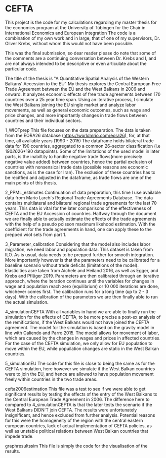 # CEFTA

This project is the code for my calculations regarding my master thesis for the economics program at the University of Tübingen
for the Chair in International Economics and European Integration 
The code is a combination of my own work and in large, that of one of my supervisors, Dr. Oliver Krebs, without whom this would not have been possible. 

This was the final submission, so dear reader please do note that some of the comments are a continuing conversation between Dr. Krebs and I,
and are not always intended to be descriptive or even articulate about the particular code.

The title of the thesis is "A Quantitative Spatial Analysis of the Western Balkans’ Accession to the EU"
My thesis explores the Central European Free Trade Agreement between the EU and the West Balkans in 2006 and onward. It analyzes
economic effects of free trade agreements between 170 countries over a 25 year time span. Using an iterative process, I simulate the
West Balkans joining the EU single market and analyze labor movements, as well as general economic outcomes, such as wage and price changes, and more importantly changes in trade flows between countries and their individual sectors.

1_WIOTprep
This file focuses on the data preparation. The data is taken from the EORA26 database (https://worldmrio.com/eora26), for, at that time, all available years (1990 - 2015)
The dataframe holds bilateral trade data for 190 countries, aggregated to a common 26-sector classification (i.e 190*26*26*190 datapoints).
Some of the limitations of the used model in later parts, is the inabiltity to handle negative trade flows(more precisely negative value added) between countries, hence the partial exclusion of countries
with nonsensical trade data (possible reasons are economic sanctions, as is the case for Iran). The exclusion of these countries has to be recitfied and adjusted in the dataframe, as trade flows are one of the main points of this thesis.

2_PPML_estimates
Continuation of data preparation, this time I use available data from Mario Larch's Regional Trade Agreements Database.
The data contains multilateral and bilateral regional trade agreements for the last 70 years. This data is vital for the later comparisons
of the effectiveness of CEFTA and the EU Accession of countries.
Halfway through the document we are finally able to actually estimate the effects of the trade agreements with the help of a 
pseudo poisson maximum likehood estimation. With the coefficient for the trade agreements in hand, one can apply these to the prepped wiot sets from part 1.

3_Parameter_calibration
Considering that the model also includes labor migration, we need labor and population data. This dataset is taken from ILO.
As is usual, data needs to be prepped further for smooth integration.
More importantly however is that the parameters need to be calibrated for a baseline scenario without trade deficits (limitations of the model).
Elasticities asre taken from Aichele and Heiland 2016, as well as Egger, and Krebs and Pflüger 2019.
Parameters are then calibrated through an iterative approach, where the iteration continues until the variables for changes in wage and population reach zero (equilibrium) or 10 000 iterations are done, whichever comes first. The calibration runs for a long time (up to 2 - 3 days).
With the calibration of the parameters we are then finally able to run the actual simulation.

4_simulationCEFTA
With all variables in hand we are able to finally run the simulation for the effects of CEFTA, to be more precise a post-ex analysis of the remifications, if
the West Balkans would not have joined the CEFTA agreement. The model for the simulation is based on the gravity model in line with Caliendo and Parro 2015.
The model allows for movement of labor, which are caused by the changes in wages and prices in affected countries. For the case of the CEFTA simulation, we
only allow for EU population to move within the EU, while popuilation changes are static in the West Balkan countries.

5_simulationEU
The code for this file is close to being the same as for the CEFTA simulation, here however we simulate if the West Balkan countries were to join the EU, and hence are allowed to have population movement freely within countries in the two trade areas.

cefta2006estimation
This file was a test to see if we were able to get significant results by testing the effects of the entry of the West Balkans to the Central European Trade Agreement in 2006. The difference here to compared to 4_simulationCEFTA is that the later tests the scenario if the West Balkans DIDN'T join CEFTA. The results were unfortunately insignificant, and hence excluded from further analysis. Potential reasons for this were the homogeneity of the region with the central eastern european countries, lack of actual implementation of CEFTA policies, as well as unstable political relations between West Balkan countries that impede trade.

graphresultssim
This file is simply the code for the visualisation of the results.
